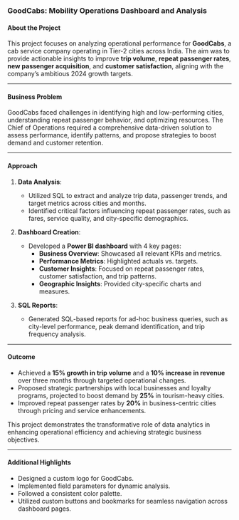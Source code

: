 ### **GoodCabs: Mobility Operations Dashboard and Analysis**

#### **About the Project**  
This project focuses on analyzing operational performance for **GoodCabs**, a cab service company operating in Tier-2 cities across India. The aim was to provide actionable insights to improve **trip volume**, **repeat passenger rates**, **new passenger acquisition**, and **customer satisfaction**, aligning with the company’s ambitious 2024 growth targets.

---

#### **Business Problem**  
GoodCabs faced challenges in identifying high and low-performing cities, understanding repeat passenger behavior, and optimizing resources. The Chief of Operations required a comprehensive data-driven solution to assess performance, identify patterns, and propose strategies to boost demand and customer retention.

---

#### **Approach**
1. **Data Analysis**:  
   - Utilized SQL to extract and analyze trip data, passenger trends, and target metrics across cities and months.  
   - Identified critical factors influencing repeat passenger rates, such as fares, service quality, and city-specific demographics.  

2. **Dashboard Creation**:  
   - Developed a **Power BI dashboard** with 4 key pages:  
     - **Business Overview**: Showcased all relevant KPIs and metrics.  
     - **Performance Metrics**: Highlighted actuals vs. targets.  
     - **Customer Insights**: Focused on repeat passenger rates, customer satisfaction, and trip patterns.  
     - **Geographic Insights**: Provided city-specific charts and measures.  

3. **SQL Reports**:  
   - Generated SQL-based reports for ad-hoc business queries, such as city-level performance, peak demand identification, and trip frequency analysis.  

---

#### **Outcome**  
- Achieved a **15% growth in trip volume** and a **10% increase in revenue** over three months through targeted operational changes.  
- Proposed strategic partnerships with local businesses and loyalty programs, projected to boost demand by **25%** in tourism-heavy cities.  
- Improved repeat passenger rates by **20%** in business-centric cities through pricing and service enhancements.  

This project demonstrates the transformative role of data analytics in enhancing operational efficiency and achieving strategic business objectives.

---

#### **Additional Highlights**
- Designed a custom logo for GoodCabs.  
- Implemented field parameters for dynamic analysis.  
- Followed a consistent color palette.  
- Utilized custom buttons and bookmarks for seamless navigation across dashboard pages.

